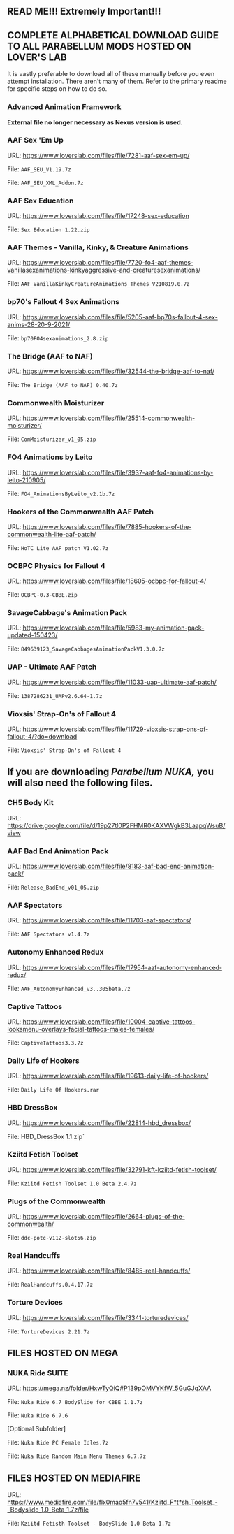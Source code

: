 ## READ ME!!! Extremely Important!!!

## COMPLETE ALPHABETICAL DOWNLOAD GUIDE TO ALL PARABELLUM MODS HOSTED ON LOVER'S LAB

It is vastly preferable to download all of these manually before you even attempt installation. There aren't many of them. Refer to the primary readme for specific steps on how to do so.

### Advanced Animation Framework

**External file no longer necessary as Nexus version is used.**

### AAF Sex 'Em Up

URL: https://www.loverslab.com/files/file/7281-aaf-sex-em-up/

File: `AAF_SEU_V1.19.7z`

File: `AAF_SEU_XML_Addon.7z`

### AAF Sex Education

URL: https://www.loverslab.com/files/file/17248-sex-education

File: `Sex Education 1.22.zip`

### AAF Themes - Vanilla, Kinky, & Creature Animations

URL: https://www.loverslab.com/files/file/7720-fo4-aaf-themes-vanillasexanimations-kinkyaggressive-and-creaturesexanimations/

File: `AAF_VanillaKinkyCreatureAnimations_Themes_V210819.0.7z`

### bp70's Fallout 4 Sex Animations

URL: https://www.loverslab.com/files/file/5205-aaf-bp70s-fallout-4-sex-anims-28-20-9-2021/

File: `bp70FO4sexanimations_2.8.zip`

### The Bridge (AAF to NAF)

URL: https://www.loverslab.com/files/file/32544-the-bridge-aaf-to-naf/

File: `The Bridge (AAF to NAF) 0.40.7z`

### Commonwealth Moisturizer

URL: https://www.loverslab.com/files/file/25514-commonwealth-moisturizer/

File: `ComMoisturizer_v1_05.zip`

### FO4 Animations by Leito

URL: https://www.loverslab.com/files/file/3937-aaf-fo4-animations-by-leito-210905/

File: `FO4_AnimationsByLeito_v2.1b.7z`

### Hookers of the Commonwealth AAF Patch

URL: https://www.loverslab.com/files/file/7885-hookers-of-the-commonwealth-lite-aaf-patch/

File: `HoTC Lite AAF patch V1.02.7z`

### OCBPC Physics for Fallout 4

URL: https://www.loverslab.com/files/file/18605-ocbpc-for-fallout-4/

File: `OCBPC-0.3-CBBE.zip`

### SavageCabbage's Animation Pack

URL: https://www.loverslab.com/files/file/5983-my-animation-pack-updated-150423/

File: `849639123_SavageCabbagesAnimationPackV1.3.0.7z`

### UAP - Ultimate AAF Patch

URL: https://www.loverslab.com/files/file/11033-uap-ultimate-aaf-patch/

File: `1387286231_UAPv2.6.64-1.7z`

### Vioxsis' Strap-On's of Fallout 4

URL: https://www.loverslab.com/files/file/11729-vioxsis-strap-ons-of-fallout-4/?do=download

File: `Vioxsis' Strap-On's of Fallout 4`

## If you are downloading _Parabellum NUKA,_ you will also need the following files.

### CH5 Body Kit

URL: https://drive.google.com/file/d/19p27tl0P2FHMR0KAXVWgkB3LaapqWsuB/view

### AAF Bad End Animation Pack

URL: https://www.loverslab.com/files/file/8183-aaf-bad-end-animation-pack/

File: `Release_BadEnd_v01_05.zip`

### AAF Spectators

URL: https://www.loverslab.com/files/file/11703-aaf-spectators/

File: `AAF Spectators v1.4.7z`

### Autonomy Enhanced Redux

URL: https://www.loverslab.com/files/file/17954-aaf-autonomy-enhanced-redux/

File: `AAF_AutonomyEnhanced_v3..305beta.7z`

### Captive Tattoos

URL: https://www.loverslab.com/files/file/10004-captive-tattoos-looksmenu-overlays-facial-tattoos-males-females/

File: `CaptiveTattoos3.3.7z`

### Daily Life of Hookers

URL: https://www.loverslab.com/files/file/19613-daily-life-of-hookers/

File: `Daily Life Of Hookers.rar`

### HBD DressBox

URL: https://www.loverslab.com/files/file/22814-hbd_dressbox/

File: HBD_DressBox 1.1.zip`

### Kziitd Fetish Toolset

URL: https://www.loverslab.com/files/file/32791-kft-kziitd-fetish-toolset/

File: `Kziitd Fetish Toolset 1.0 Beta 2.4.7z`

### Plugs of the Commonwealth

URL: https://www.loverslab.com/files/file/2664-plugs-of-the-commonwealth/

File: `ddc-potc-v112-slot56.zip`

### Real Handcuffs

URL: https://www.loverslab.com/files/file/8485-real-handcuffs/

File: `RealHandcuffs.0.4.17.7z`

### Torture Devices

URL: https://www.loverslab.com/files/file/3341-torturedevices/

File: `TortureDevices 2.21.7z`

## FILES HOSTED ON MEGA

### NUKA Ride SUITE

URL: https://mega.nz/folder/HxwTyQiQ#P139pOMVYKfW_5GuGJqXAA

File: `Nuka Ride 6.7 BodySlide for CBBE 1.1.7z`

File: `Nuka Ride 6.7.6`

[Optional Subfolder]

File: `Nuka Ride PC Female Idles.7z`

File: `Nuka Ride Random Main Menu Themes 6.7.7z`

## FILES HOSTED ON MEDIAFIRE

URL: https://www.mediafire.com/file/flx0mao5fn7v541/Kziitd_F*t*sh_Toolset_-_Bodyslide_1.0_Beta_1.7z/file

File: `Kziitd Fetisth Toolset - BodySlide 1.0 Beta 1.7z`
